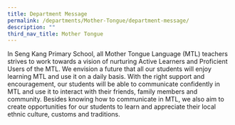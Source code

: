 ```yaml
---
title: Department Message
permalink: /departments/Mother-Tongue/department-message/
description: ""
third_nav_title: Mother Tongue
---
```

In Seng Kang Primary School, all Mother Tongue Language (MTL) teachers strives to work towards a vision of nurturing Active Learners and Proficient Users of the MTL. We envision a future that all our students will enjoy learning MTL and use it on a daily basis. With the right support and encouragement, our students will be able to communicate confidently in MTL and use it to interact with their friends, family members and community. Besides knowing how to communicate in MTL, we also aim to create opportunities for our students to learn and appreciate their local ethnic culture, customs and traditions.